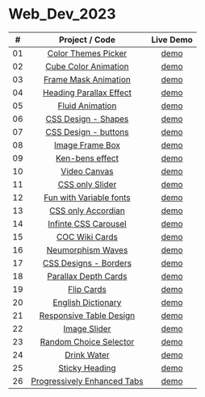 # Web_Dev_2023


|  #  |            Project / Code             | Live Demo |
| :-: | :----------------------------: | :-------: |
| 01  |       [Color Themes Picker](https://github.com/Astrogeek77/Web_Dev_2023/tree/main/Color%20Theme%20Picker)       | [demo](https://astrogeek77.github.io/Web_Dev_2023/Color%20Theme%20Picker/)
| 02  |       [Cube Color Animation](https://github.com/Astrogeek77/Web_Dev_2023/tree/main/Cube%20Animation)       | [demo](https://astrogeek77.github.io/Web_Dev_2023/Cube%20Animation/)
| 03  |       [Frame Mask Animation](https://github.com/Astrogeek77/Web_Dev_2023/tree/main/Frame%20Mask%20Animation)       | [demo](https://astrogeek77.github.io/Web_Dev_2023/Frame%20Mask%20Animation/)
| 04  |       [Heading Parallax Effect](https://github.com/Astrogeek77/Web_Dev_2023/tree/main/Heading-Parallax)       | [demo](https://astrogeek77.github.io/Web_Dev_2023/Heading-Parallax/)
| 05  |       [Fluid Animation](https://github.com/Astrogeek77/Web_Dev_2023/tree/main/Fluid%20Animation)       | [demo](https://astrogeek77.github.io/Web_Dev_2023/Fluid%20Animation/)
| 06  |       [CSS Design - Shapes](https://github.com/Astrogeek77/Web_Dev_2023/tree/main/CSS-designs)       | [demo](https://astrogeek77.github.io/Web_Dev_2023/CSS-designs/)
| 07  |       [CSS Design - buttons](https://github.com/Astrogeek77/Web_Dev_2023/tree/main/fancy_button_designs)       | [demo](https://astrogeek77.github.io/Web_Dev_2023/fancy_button_designs/)
| 08  |       [Image Frame Box](https://github.com/Astrogeek77/Web_Dev_2023/tree/main/image-box)       | [demo](https://astrogeek77.github.io/Web_Dev_2023/image-box/)
| 09  |       [Ken-bens effect](https://github.com/Astrogeek77/Web_Dev_2023/tree/main/Play_with_backgrounds)       | [demo](https://astrogeek77.github.io/Web_Dev_2023/Play_with_backgrounds/)
| 10  |       [Video Canvas](https://github.com/Astrogeek77/Web_Dev_2023/tree/main/Video_Canvas)       | [demo](https://astrogeek77.github.io/Web_Dev_2023/Video_Canvas/)
| 11  |       [CSS only Slider](https://github.com/Astrogeek77/Web_Dev_2023/tree/main/Full-Screen-Slider)       | [demo](https://astrogeek77.github.io/Web_Dev_2023/Full-Screen-Slider/)
| 12  |       [Fun with Variable fonts](https://github.com/Astrogeek77/Web_Dev_2023/tree/main/Fun_with_v-fonts)       | [demo](https://astrogeek77.github.io/Web_Dev_2023/Fun_with_v-fonts/)
| 13  |       [CSS only Accordian](https://github.com/Astrogeek77/Web_Dev_2023/tree/main/CSS%20Accordian)       | [demo](https://astrogeek77.github.io/Web_Dev_2023/CSS%20Accordian/)
| 14  |       [Infinte CSS Carousel](https://github.com/Astrogeek77/Web_Dev_2023/tree/main/infinite-logo-carousel)       | [demo](https://astrogeek77.github.io/Web_Dev_2023/infinite-logo-carousel/)
| 15  |       [COC Wiki Cards](https://github.com/Astrogeek77/Web_Dev_2023/tree/main/coc-cards)       | [demo](https://astrogeek77.github.io/Web_Dev_2023/coc-cards/)
| 16  |       [Neumorphism Waves](https://github.com/Astrogeek77/Web_Dev_2023/tree/main/neu-waves)       | [demo](https://astrogeek77.github.io/Web_Dev_2023/neu-waves/)
| 17  |       [CSS Designs - Borders](https://github.com/Astrogeek77/Web_Dev_2023/tree/main/fancy_border_design)       | [demo](https://astrogeek77.github.io/Web_Dev_2023/fancy_border_design/)
| 18  |       [Parallax Depth Cards](https://github.com/Astrogeek77/Web_Dev_2023/tree/main/Parallax-depth-cards)       | [demo](https://astrogeek77.github.io/Web_Dev_2023/Parallax-depth-cards/)
| 19  |       [Flip Cards](https://github.com/Astrogeek77/Web_Dev_2023/tree/main/Flip_Cards)       | [demo](https://astrogeek77.github.io/Web_Dev_2023/Flip_Cards/)
| 20  |       [English Dictionary](https://github.com/Astrogeek77/Web_Dev_2023/tree/main/Dictionary_app)       | [demo](https://astrogeek77.github.io/Web_Dev_2023/Dictionary_app/)
| 21  |       [Responsive Table Design](https://github.com/Astrogeek77/Web_Dev_2023/tree/main/Responsive_Table_design)       | [demo](https://astrogeek77.github.io/Web_Dev_2023/Responsive_Table_design/)
| 22  |       [Image Slider](https://github.com/Astrogeek77/Web_Dev_2023/tree/main/Image_Slider)       | [demo](https://astrogeek77.github.io/Web_Dev_2023/Image_Slider/)
| 23  |       [Random Choice Selector](https://github.com/Astrogeek77/Web_Dev_2023/tree/main/random-choice-selector)       | [demo](https://astrogeek77.github.io/Web_Dev_2023/random-choice-selector/)
| 24  |       [Drink Water](https://github.com/Astrogeek77/Web_Dev_2023/tree/main/Drink_Water_Reminder)       | [demo](https://astrogeek77.github.io/Web_Dev_2023/Drink_Water_Reminder/)
| 25  |       [Sticky Heading](https://github.com/Astrogeek77/Web_Dev_2023/tree/main/Sticky_Heading)       | [demo](https://astrogeek77.github.io/Web_Dev_2023/Sticky_Heading/)
| 26  |       [Progressively Enhanced Tabs](https://github.com/Astrogeek77/Web_Dev_2023/tree/main/accessible_tabs)       | [demo](https://astrogeek77.github.io/Web_Dev_2023/accessible_tabs/)



